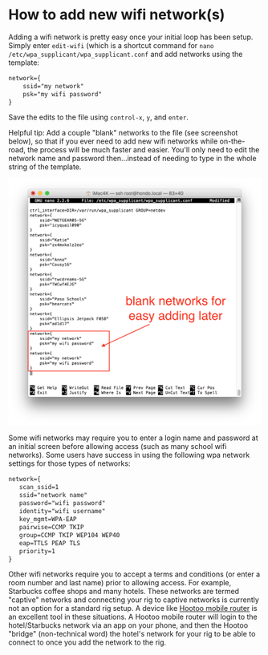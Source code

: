 # How to add new wifi network(s)

Adding a wifi network is pretty easy once your initial loop has been setup.  Simply enter `edit-wifi` (which is a shortcut command for `nano /etc/wpa_supplicant/wpa_supplicant.conf` and add networks using the template:

```
network={
    ssid="my network"
    psk="my wifi password"
}
```
Save the edits to the file using `control-x`, `y`, and `enter`.

Helpful tip:  Add a couple "blank" networks to the file (see screenshot below), so that if you ever need to add new wifi networks while on-the-road, the process will be much faster and easier.  You'll only need to edit the network name and password then...instead of needing to type in the whole string of the template. 

![Edit wifi file](../Images/sample-wifi-file.png)

Some wifi networks may require you to enter a login name and password at an initial screen before allowing access (such as many school wifi networks).  Some users have success in using the following wpa network settings for those types of networks:

```
network={
   scan_ssid=1
   ssid="network name"
   password="wifi password"
   identity="wifi username"
   key_mgmt=WPA-EAP
   pairwise=CCMP TKIP
   group=CCMP TKIP WEP104 WEP40
   eap=TTLS PEAP TLS
   priority=1
}
```

Other wifi networks require you to accept a terms and conditions (or enter a room number and last name) prior to allowing access.  For example, Starbucks coffee shops and many hotels.  These networks are termed "captive" networks and connecting your rig to captive networks is currently not an option for a standard rig setup.  A device like [Hootoo mobile router](https://www.hootoo.com/network-devices.html) is an excellent tool in these situations.  A Hootoo mobile router will login to the hotel/Starbucks network via an app on your phone, and then the Hootoo "bridge" (non-technical word) the hotel's network for your rig to be able to connect to once you add the network to the rig.

